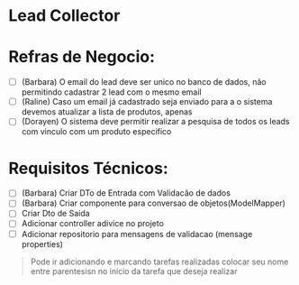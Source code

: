 # Lead Collector

# Refras de Negocio:
- [ ] (Barbara) O email do lead deve ser unico no banco de dados, não permitindo cadastrar 2 lead com o mesmo email
- [ ] (Raline) Caso um email já cadastrado seja enviado para a o sistema devemos atualizar a lista de produtos, apenas
- [ ] (Dorayen) O sistema deve permitir realizar a pesquisa de todos os leads com vinculo com um produto especifico

# Requisitos Técnicos:
- [ ] (Barbara) Criar DTo de Entrada com Validacão de dados
- [ ] (Barbara) Criar componente para conversao de objetos(ModelMapper)
- [ ] Criar Dto de Saida
- [ ] Adicionar controller adivice no projeto
- [ ] Adicionar repositorio para mensagens de validacao (mensage properties)

> Pode ir adicionando e marcando tarefas realizadas colocar seu nome entre parentesisn no inicio da tarefa que deseja realizar
